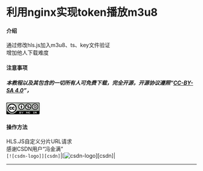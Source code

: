 # 利用nginx实现token播放m3u8

#### 介绍
通过修改hls.js加入m3u8、ts、key文件验证  
增加他人下载难度

#### 注意事项
##### 本教程以及其包含的一切所有人可免费下载，完全开源，开源协议遵照“[CC-BY-SA 4.0](https://creativecommons.org/licenses/by-sa/4.0/deed.zh)”，  
[![image](https://github.com/2879597772/ONT/blob/master/images/CC.png)](https://creativecommons.org/licenses/by-sa/4.0/deed.zh)

#### 操作方法
HLS.JS自定义分片URL请求  
感谢CSDN用户“冯金满”  
`[![csdn-logo]][csdn]`|[![csdn-logo]][csdn]|


--------------------------------
[csdn1]:https://blog.csdn.net/weixin_44453596/article/details/86086784 "简单的视频防盗链"
[csdn-logo]:https://csdnimg.cn/cdn/content-toolbar/csdn-logo.png "CSDN博客"
